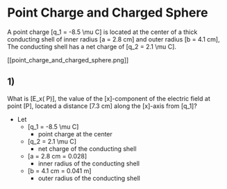 # Point Charge and Charged Sphere

A point charge \[q_1 = -8.5 \mu C\] is located at the center 
of a thick conducting shell of inner radius \[a = 2.8 cm\] 
and outer radius \[b = 4.1 cm\], The conducting shell has 
a net charge of \[q_2 = 2.1 \mu C\].

[[point_charge_and_charged_sphere.png]]

## 1)
What is \[E_x( P)\], the value of the \[x\]-component of 
the electric field at point \[P\], located a distance \[7.3 cm\] 
along the \[x\]-axis from \[q_1\]?

* Let
  * \[q_1 = -8.5 \mu C\]
    * point charge at the center
  * \[q_2 = 2.1 \mu C\]
    * net charge of the conducting shell
  * \[a = 2.8 cm = 0.028\]
    * inner radius of the conducting shell
  * \[b = 4.1 cm = 0.041 m\]
    * outer radius of the conducting shell